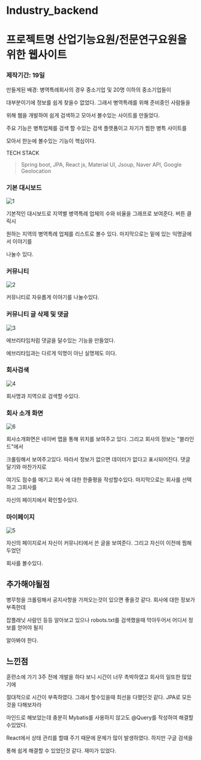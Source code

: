 # Industry_backend



# 프로젝트명 산업기능요원/전문연구요원을 위한 웹사이트
### 제작기간: 19일
만들게된 배경: 병역특례회사의 경우 중소기업 및 20명 이하의 중소기업들이 

대부분이기에 정보를 쉽게 찾을수 없었다. 그래서 병역특례를 위해 준비중인 사람들을

위해 웹을 개발하여 쉽게 검색하고 모아서 볼수있는 사이트를 만들었다. 

주요 기능은 병특업체를 검색 할 수있는 검색 플랫폼이고 자기가 찜한 병특 사이트를

모아서 한눈에 볼수있는 기능이 핵심이다.


TECH STACK
> Spring boot, JPA, React js, Material UI, Jsoup, Naver API, Google Geolocation


### 기본 대시보드
![1](https://user-images.githubusercontent.com/59104583/108618539-7ac0ba00-7462-11eb-9ed0-ab1b81c2d068.PNG)

기본적인 대시보드로 지역별 병역특례 업체의 수와 비율을 그래프로 보여준다. 버튼 클릭시

원하는 지역의 병역특례 업체를 리스트로 볼수 있다. 마지막으로는 밑에 있는 익명글에서 이야기를

나눌수 있다.

### 커뮤니티 

![2](https://user-images.githubusercontent.com/59104583/108618601-c8d5bd80-7462-11eb-96d8-18729d66e5a4.PNG)

커뮤니티로 자유롭게 이야기를 나눌수있다. 

###  커뮤니티 글 삭제 및 댓글
![3](https://user-images.githubusercontent.com/59104583/108618602-ca9f8100-7462-11eb-8264-fee249d11e9f.PNG)

에브리타임처럼 댓글을 달수있는 기능을 만들었다.

에브리타임과는 다르게 익명이 아닌 실명제도 이다. 

### 회사검색 
![4](https://user-images.githubusercontent.com/59104583/108618604-ca9f8100-7462-11eb-9ef9-6e3a89d9ba76.PNG)

회사명과 지역으로 검색할 수있다. 


### 회사 소개 화면
![6](https://user-images.githubusercontent.com/59104583/108618657-31249f00-7463-11eb-9617-1620a6689fe6.PNG)

회사소개화면은 네이버 맵을 통해 위치를 보여주고 있다. 그리고 회사의 정보는 "블라인드"에서 

크롤링해서 보여주고있다. 따라서 정보가 없으면 데이터가 없다고 표시되어진다. 댓글 달기와 마찬가지로 

여기도 점수를 매기고 회사 에 대한 한줄평을 작성할수있다. 마지막으로는 회사를 선택하고 그회사를

자신의 페이지에서 확인할수있다.


### 마이페이지
![5](https://user-images.githubusercontent.com/59104583/108618605-cb381780-7462-11eb-9803-f5463794c03c.PNG)


자신의 페이지로서 자신이 커뮤니티에서 쓴 글을 보여준다. 그리고 자신이 이전에 찜해두었던

회사를 볼수있다.


## 추가해야될점
병무청을 크롤링해서 공지사항을 가져오는것이 있으면 좋을것 같다. 회사에 대한 정보가 부족한데

잡플래닛 사람인 등등 알아보고 있으나 robots.txt를 검색했을때 막아두어서 어디서 정보를 얻어야 될지

알아봐야 한다.


## 느낀점
훈련소에 가기 3주 전에 개발을 하다 보니 시간이 너무 촉박하였고 회사의 일또한 많았기에

절대적으로 시간이 부족하였다. 그래서 할수있을때 최선을 다했던것 같다. JPA로 모든것을 다해보자라

마인드로 해보았는데 충분히 Mybatis를 사용하지 않고도 @Query를 작성하여 해결할수있었다. 

React에서 상태 관리를 할떄 주기 때문에 문제가 많이 발생하였다. 하지만 구글 검색을

통해 쉽게 해결할 수 있었던것 같다. 재미가 있었다.




